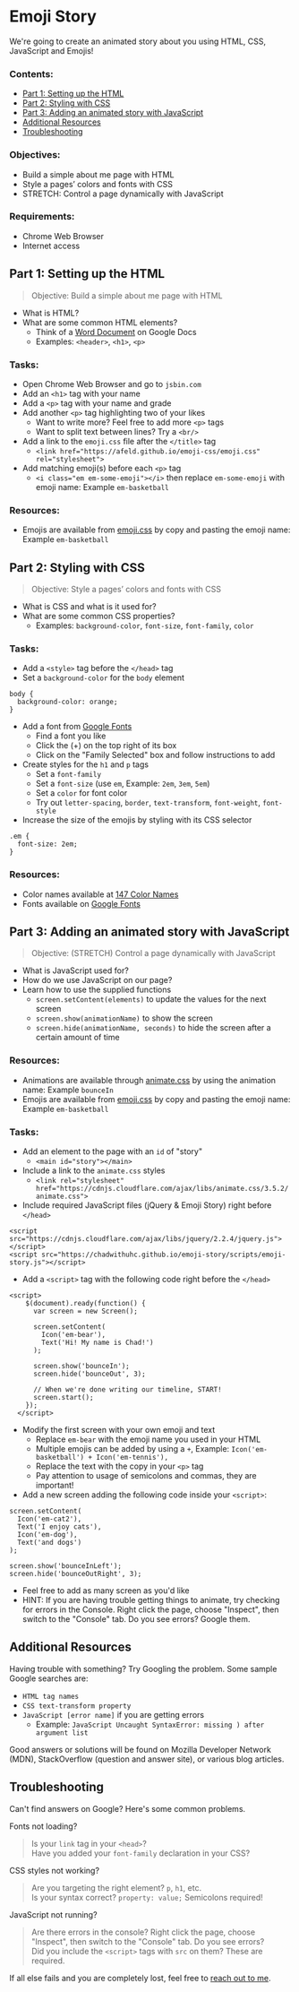 # Emoji Story

We're going to create an animated story about you using HTML, CSS, JavaScript and Emojis!

### Contents:
- [Part 1: Setting up the HTML](#part-1-setting-up-the-html)
- [Part 2: Styling with CSS](#part-2-styling-with-css)
- [Part 3: Adding an animated story with JavaScript](#part-3-adding-an-animated-story-with-javascript)
- [Additional Resources](#additional-resources)
- [Troubleshooting](#troubleshooting)

### Objectives:
- Build a simple about me page with HTML
- Style a pages’ colors and fonts with CSS
- STRETCH: Control a page dynamically with JavaScript

### Requirements:
- Chrome Web Browser
- Internet access



## Part 1: Setting up the HTML

> Objective: Build a simple about me page with HTML

- What is HTML?
- What are some common HTML elements?
  - Think of a [Word Document](https://docs.google.com/document/d/1pFWVHCHcwDCroAXCRmgx_SjTiUfjDe0B5pEnySBRIbU/edit?usp=sharing) on Google Docs
  - Examples: `<header>`, `<h1>`, `<p>`

### Tasks:
- Open Chrome Web Browser and go to `jsbin.com`
- Add an `<h1>` tag with your name
- Add a `<p>` tag with your name and grade
- Add another `<p>` tag highlighting two of your likes
  - Want to write more? Feel free to add more `<p>` tags
  - Want to split text between lines? Try a `<br/>`
- Add a link to the `emoji.css` file after the `</title>` tag
  - `<link href="https://afeld.github.io/emoji-css/emoji.css" rel="stylesheet">`
- Add matching emoji(s) before each `<p>` tag
  - `<i class="em em-some-emoji"></i>` then replace `em-some-emoji` with emoji name: Example `em-basketball`

### Resources:
- Emojis are available from [emoji.css](https://afeld.github.io/emoji-css/) by copy and pasting the emoji name: Example `em-basketball`



## Part 2: Styling with CSS

> Objective: Style a pages’ colors and fonts with CSS

- What is CSS and what is it used for?
- What are some common CSS properties?
  - Examples: `background-color`, `font-size`, `font-family`, `color`

### Tasks:
- Add a `<style>` tag before the `</head>` tag
- Set a `background-color` for the `body` element
```
body {
  background-color: orange;
}
```
- Add a font from [Google Fonts](https://fonts.google.com/)
  - Find a font you like
  - Click the (+) on the top right of its box
  - Click on the "Family Selected" box and follow instructions to add
- Create styles for the `h1` and `p` tags
  - Set a `font-family`
  - Set a `font-size` (use `em`, Example: `2em`, `3em`, `5em`)
  - Set a `color` for font color
  - Try out `letter-spacing`, `border`, `text-transform`, `font-weight`, `font-style`
- Increase the size of the emojis by styling with its CSS selector
```
.em {
  font-size: 2em;
}
```

### Resources:
- Color names available at [147 Color Names](http://www.colors.commutercreative.com/grid/)
- Fonts available on [Google Fonts](https://fonts.google.com/)



## Part 3: Adding an animated story with JavaScript

> Objective: (STRETCH) Control a page dynamically with JavaScript

- What is JavaScript used for?
- How do we use JavaScript on our page?
- Learn how to use the supplied functions
  - `screen.setContent(elements)` to update the values for the next screen
  - `screen.show(animationName)` to show the screen
  - `screen.hide(animationName, seconds)` to hide the screen after a certain amount of time

### Resources:
- Animations are available through [animate.css](https://daneden.github.io/animate.css/) by using the animation name: Example `bounceIn`
- Emojis are available from [emoji.css](https://afeld.github.io/emoji-css/) by copy and pasting the emoji name: Example `em-basketball`

### Tasks:
- Add an element to the page with an `id` of "story"
  - `<main id="story"></main>`
- Include a link to the `animate.css` styles
  - `<link rel="stylesheet" href="https://cdnjs.cloudflare.com/ajax/libs/animate.css/3.5.2/animate.css">`
- Include required JavaScript files (jQuery & Emoji Story) right before `</head>`
```
<script src="https://cdnjs.cloudflare.com/ajax/libs/jquery/2.2.4/jquery.js"></script>
<script src="https://chadwithuhc.github.io/emoji-story/scripts/emoji-story.js"></script>
```
- Add a `<script>` tag with the following code right before the `</head>`
```
<script>
    $(document).ready(function() {
      var screen = new Screen();

      screen.setContent(
        Icon('em-bear'),
        Text('Hi! My name is Chad!')
      );

      screen.show('bounceIn');
      screen.hide('bounceOut', 3);

      // When we're done writing our timeline, START!
      screen.start();
    });
  </script>
```
- Modify the first screen with your own emoji and text
  - Replace `em-bear` with the emoji name you used in your HTML
  - Multiple emojis can be added by using a `+`, Example: `Icon('em-basketball') + Icon('em-tennis'),`
  - Replace the text with the copy in your `<p>` tag
  - Pay attention to usage of semicolons and commas, they are important!
- Add a new screen adding the following code inside your `<script>`:
```
screen.setContent(
  Icon('em-cat2'),
  Text('I enjoy cats'),
  Icon('em-dog'),
  Text('and dogs')
);

screen.show('bounceInLeft');
screen.hide('bounceOutRight', 3);
```
- Feel free to add as many screen as you'd like
- HINT: If you are having trouble getting things to animate, try checking for errors in the Console. Right click the page, choose "Inspect", then switch to the "Console" tab. Do you see errors? Google them.

## Additional Resources

Having trouble with something? Try Googling the problem. Some sample Google searches are:
- `HTML tag names`
- `CSS text-transform property`
- `JavaScript [error name]` if you are getting errors
  - Example: `JavaScript Uncaught SyntaxError: missing ) after argument list`

Good answers or solutions will be found on Mozilla Developer Network (MDN), StackOverflow (question and answer site), or various blog articles.

## Troubleshooting

Can't find answers on Google? Here's some common problems.

Fonts not loading?
> Is your `link` tag in your `<head>`?  
> Have you added your `font-family` declaration in your CSS?

CSS styles not working?
> Are you targeting the right element? `p`, `h1`, etc.  
> Is your syntax correct? `property: value;` Semicolons required!

JavaScript not running?
> Are there errors in the console? Right click the page, choose "Inspect", then switch to the "Console" tab. Do you see errors?  
> Did you include the `<script>` tags with `src` on them? These are required.

If all else fails and you are completely lost, feel free to [reach out to me](mailto:chad@cmfolio.com).
